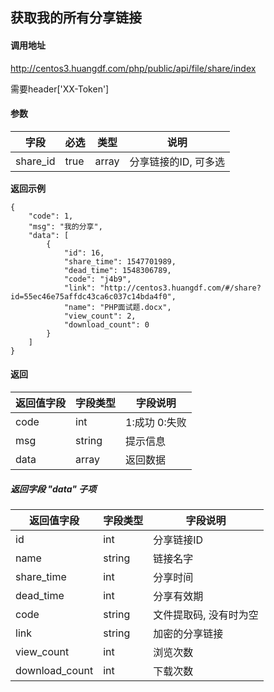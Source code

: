 ## 获取我的所有分享链接

#### 调用地址

http://centos3.huangdf.com/php/public/api/file/share/index

需要header['XX-Token']

#### 参数

|字段|必选|类型|说明|
|----|----|----|----|
|share_id|true|array|分享链接的ID, 可多选|


 **返回示例**

``` 
{
    "code": 1,
    "msg": "我的分享",
    "data": [
        {
            "id": 16,
            "share_time": 1547701989,
            "dead_time": 1548306789,
            "code": "j4b9",
            "link": "http://centos3.huangdf.com/#/share?id=55ec46e75affdc43ca6c037c14bda4f0",
            "name": "PHP面试题.docx",
            "view_count": 2,
            "download_count": 0
        }
    ]
}
```

#### 返回

|返回值字段|字段类型|字段说明|
|----------|--------|--------|
|code|int|1:成功 0:失败|
|msg|string|提示信息|
|data|array|返回数据|

##### 返回字段 "data" 子项

|返回值字段|字段类型|字段说明|
|----------|--------|--------|
|id|int|分享链接ID|
|name|string|链接名字|
|share_time|int|分享时间|
|dead_time|int|分享有效期|
|code|string|文件提取码, 没有时为空|
|link|string|加密的分享链接|
|view_count|int|浏览次数|
|download_count|int|下载次数|